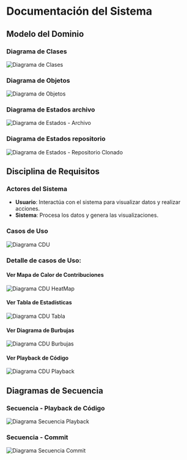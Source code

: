 # Documentación del Sistema

## Modelo del Dominio

### Diagrama de Clases
![Diagrama de Clases](../imagenes/diagramaClases.svg)

### Diagrama de Objetos
![Diagrama de Objetos](../imagenes/diagramaObjetos.svg)

### Diagrama de Estados archivo
![Diagrama de Estados - Archivo](../imagenes/diagramaEstadosArchivo.svg)

### Diagrama de Estados repositorio
![Diagrama de Estados - Repositorio Clonado](../imagenes/diagramaEstadosRepoClonado.svg)

## Disciplina de Requisitos

### Actores del Sistema
- **Usuario**: Interactúa con el sistema para visualizar datos y realizar acciones.
- **Sistema**: Procesa los datos y genera las visualizaciones.

### Casos de Uso
![Diagrama CDU](../imagenes/casosDeUso.svg)

### Detalle de casos de Uso:

#### Ver Mapa de Calor de Contribuciones
![Diagrama CDU HeatMap](../imagenes/diagramaDetalleCDUHeatMap.svg)

#### Ver Tabla de Estadísticas
![Diagrama CDU Tabla](../imagenes/diagramaDetalleCDUTabla.svg)

#### Ver Diagrama de Burbujas
![Diagrama CDU Burbujas](../imagenes/diagramaDetalleCDUBurbujas.svg)

#### Ver Playback de Código
![Diagrama CDU Playback](../imagenes/diagramaDetalleCDUPlayback.svg)

## Diagramas de Secuencia

### Secuencia - Playback de Código
![Diagrama Secuencia Playback](../imagenes/diagramaSecuenciaPlayback.svg)

### Secuencia - Commit
![Diagrama Secuencia Commit](../imagenes/diagramaSecuenciaCommit.svg)



